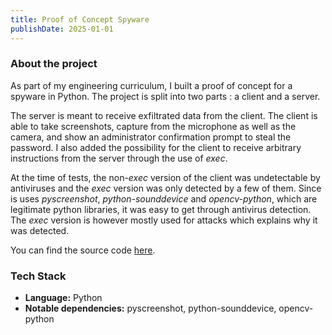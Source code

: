 ```yaml
---
title: Proof of Concept Spyware
publishDate: 2025-01-01
---
```


### About the project

As part of my engineering curriculum, I built a proof of concept for a spyware in Python. The project is split into two parts : a client and a server. 

The server is meant to receive exfiltrated data from the client. The client is able to take screenshots, capture from the microphone as well as the camera, and show an administrator confirmation prompt to steal the password. I also added the possibility for the client to receive arbitrary instructions from the server through the use of *exec*.

At the time of tests, the non-*exec* version of the client was undetectable by antiviruses and the *exec* version was only detected by a few of them. Since is uses *pyscreenshot*, *python-sounddevice* and *opencv-python*, which are legitimate python libraries, it was easy to get through antivirus detection. The *exec* version is however mostly used for attacks which explains why it was detected.

You can find the source code [here](https://github.com/V4ldum/poc-spyware-python).

### Tech Stack

- **Language:** Python
- **Notable dependencies:** pyscreenshot, python-sounddevice, opencv-python